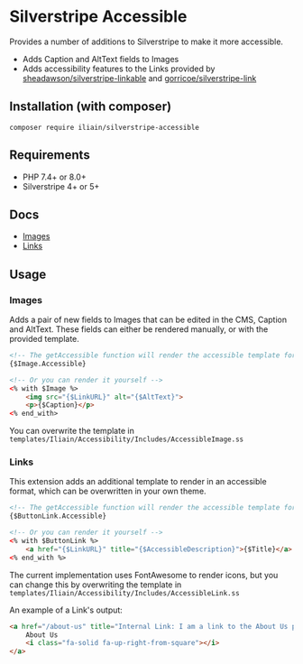# Silverstripe Accessible

Provides a number of additions to Silverstripe to make it more accessible.

* Adds Caption and AltText fields to Images
* Adds accessibility features to the Links provided by [sheadawson/silverstripe-linkable](https://github.com/sheadawson/silverstripe-linkable) and [gorricoe/silverstripe-link](https://github.com/gorriecoe/silverstripe-link)

## Installation (with composer)

	composer require iliain/silverstripe-accessible

## Requirements

* PHP 7.4+ or 8.0+
* Silverstripe 4+ or 5+

## Docs

* [Images](docs/en/Images.md)
* [Links](docs/en/Links.md)


## Usage

### Images

Adds a pair of new fields to Images that can be edited in the CMS, Caption and AltText. These fields can either be rendered manually, or with the provided template.

```HTML
<!-- The getAccessible function will render the accessible template for you -->
{$Image.Accessible}

<!-- Or you can render it yourself -->
<% with $Image %>
    <img src="{$LinkURL}" alt="{$AltText}">
    <p>{$Caption}</p>
<% end_with>
```

You can overwrite the template in `templates/Iliain/Accessibility/Includes/AccessibleImage.ss`

### Links
This extension adds an additional template to render in an accessible format, which can be overwritten in your own theme.

```HTML
<!-- The getAccessible function will render the accessible template for you -->
{$ButtonLink.Accessible}

<!-- Or you can render it yourself -->
<% with $ButtonLink %>
    <a href="{$LinkURL}" title="{$AccessibleDescription}">{$Title}</a>
<% end_with %>
```

The current implementation uses FontAwesome to render icons, but you can change this by overwriting the template in `templates/Iliain/Accessibility/Includes/AccessibleLink.ss`

An example of a Link's output:

```HTML
<a href="/about-us" title="Internal Link: I am a link to the About Us page (opens in a new window)" target="_blank" rel="noopener">
    About Us
    <i class="fa-solid fa-up-right-from-square"></i>
</a>
```
